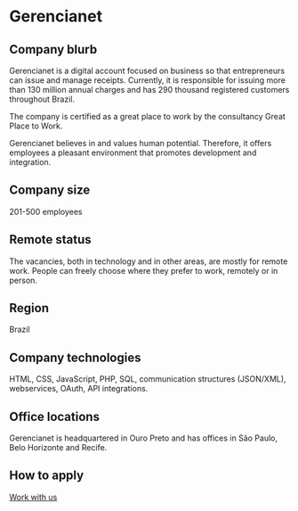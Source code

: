 # Gerencianet

## Company blurb

Gerencianet is a digital account focused on business so that entrepreneurs can issue and manage receipts. Currently, it is responsible for issuing more than 130 million annual charges and has 290 thousand registered customers throughout Brazil.

The company is certified as a great place to work by the consultancy Great Place to Work.

Gerencianet believes in and values human potential. Therefore, it offers employees a pleasant environment that promotes development and integration.

## Company size

201-500 employees

## Remote status

The vacancies, both in technology and in other areas, are mostly for remote work. People can freely choose where they prefer to work, remotely or in person.
 
## Region

Brazil

## Company technologies

HTML, CSS, JavaScript, PHP, SQL, communication structures (JSON/XML), webservices, OAuth, API integrations.

## Office locations

Gerencianet is headquartered in Ouro Preto and has offices in São Paulo, Belo Horizonte and Recife.

## How to apply

[Work with us](https://gerencianet.com.br/trabalheconosco)
